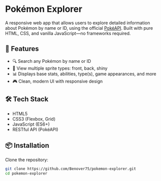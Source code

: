 # Pokémon Explorer

A responsive web app that allows users to explore detailed information about Pokémon by name or ID, using the official [PokéAPI](https://pokeapi.co/). Built with pure HTML, CSS, and vanilla JavaScript—no frameworks required.

## 🎯 Features

- 🔍 Search any Pokémon by name or ID
- 📸 View multiple sprite types: front, back, shiny
- 📊 Displays base stats, abilities, type(s), game appearances, and more
- 🎮 Clean, modern UI with responsive design

## 🛠️ Tech Stack

- HTML5
- CSS3 (Flexbox, Grid)
- JavaScript (ES6+)
- RESTful API (PokéAPI)

## 📦 Installation

Clone the repository:

```bash
git clone https://github.com/Benover75/pokemon-explorer.git
cd pokemon-explorer
